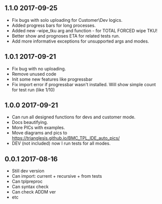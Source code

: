 ## 1.1.0 2017-09-25
- Fix bugs with solo uploading for Customer\Dev logics.
- Added progress bars for long processes.
- Added new -wipe_tku arg and function - for TOTAL FORCED wipe TKU!
- Better show and prognoses ETA for related tests run.
- Add more informative exceptions for unsupported args and modes.


## 1.0.1 2017-09-21
- Fix bug with no uploading.
- Remove unused code
- Init some new features like progressbar
- Fix import error if progressbar wasn't installed. Will show simple count for test run (like 1/10)

## 1.0.0 2017-09-21
- Can run all designed functions for devs and customer mode.
- Docs beautifying.
- More PICs with examples.
- Move diagrams and pics to https://trianglesis.github.io/BMC_TPL_IDE_auto_pics/
- DEV (not included) now I run tests for all modes.

## 0.0.1 2017-08-16
- Still dev version
- Can import: current + recursive + from tests
- Can tplpreproc
- Can syntax check
- Can check ADDM ver
- etc
